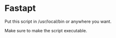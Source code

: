 # Fastapt
Put this script in /usr/local/bin or anywhere you want.

Make sure to make the script executable.